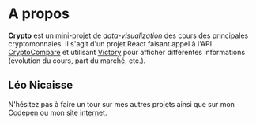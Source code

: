 # A propos

**Crypto** est un mini-projet de *data-visualization* des cours des principales cryptomonnaies. Il s'agit d'un projet React faisant appel à l'API [CryptoCompare](https://min-api.cryptocompare.com) et utilisant [Victory](http://formidable.com/open-source/victory/) pour afficher différentes informations (évolution du cours, part du marché, etc.).


## Léo Nicaisse

N'hésitez pas à faire un tour sur mes autres projets ainsi que sur mon [Codepen](http://codepen.io/leonicaisse) ou mon [site internet](http://leonicaisse.fr).

